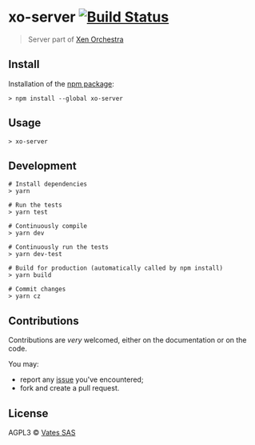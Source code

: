 # xo-server [![Build Status](https://travis-ci.org/vatesfr/xo-server.png?branch=master)](https://travis-ci.org/vatesfr/xo-server)

> Server part of [Xen Orchestra](https://xen-orchestra.com)

## Install

Installation of the [npm package](https://npmjs.org/package/xo-server):

```
> npm install --global xo-server
```

## Usage

```
> xo-server
```

## Development

```
# Install dependencies
> yarn

# Run the tests
> yarn test

# Continuously compile
> yarn dev

# Continuously run the tests
> yarn dev-test

# Build for production (automatically called by npm install)
> yarn build

# Commit changes
> yarn cz
```

## Contributions

Contributions are *very* welcomed, either on the documentation or on
the code.

You may:

- report any [issue](https://github.com/vatesfr/xo-web/issues)
  you've encountered;
- fork and create a pull request.

## License

AGPL3 © [Vates SAS](http://vates.fr)

